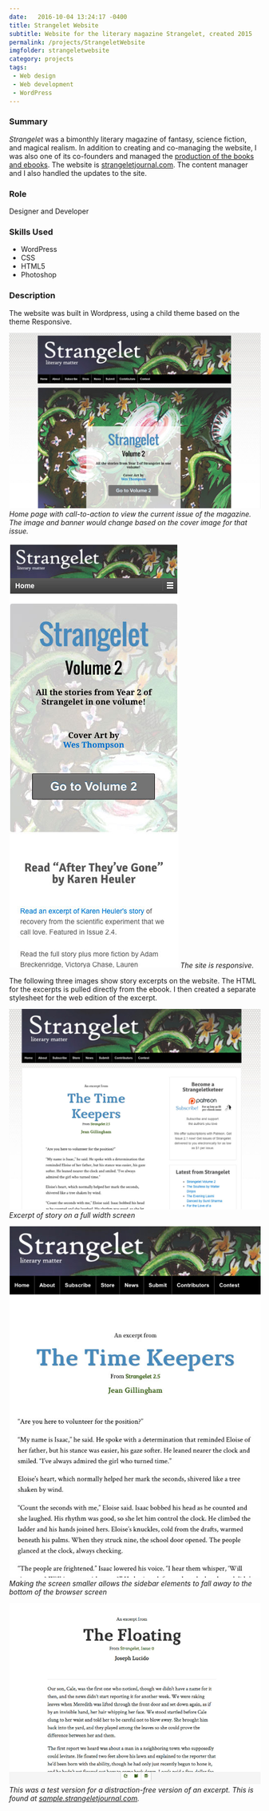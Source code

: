 ```yaml
---
date:   2016-10-04 13:24:17 -0400
title: Strangelet Website
subtitle: Website for the literary magazine Strangelet, created 2015
permalink: /projects/StrangeletWebsite
imgfolder: strangeletwebsite
category: projects
tags: 
 - Web design
 - Web development
 - WordPress
---
```


### Summary

*Strangelet* was a bimonthly literary magazine of fantasy, science fiction, and magical realism. In addition to creating and co-managing the website, I was also one of its co-founders and managed the [production of the books and ebooks](../StrangeletPress). The website is [strangeletjournal.com](http://strangeletjournal.com). The content manager and I also handled the updates to the site.

### Role

Designer and Developer

### Skills Used

- WordPress
- CSS
- HTML5
- Photoshop

### Description

The website was built in Wordpress, using a child theme based on the theme Responsive.

![Home page](../../img/strangeletwebsite/1-splash-page.jpg)
*Home page with call-to-action to view the current issue of the magazine. The image and banner would change based on the cover image for that issue.*

![Mobile version](../../img/strangeletwebsite/2-mobile.jpg)
*The site is responsive.*

The following three images show story excerpts on the website. The HTML for the excerpts is pulled directly from the ebook. I then created a separate stylesheet for the web edition of the excerpt.

![Full width screen version](../../img/strangeletwebsite/3a-article-sidebars.jpg)
*Excerpt of story on a full width screen*

![Resizing screen](../../img/strangeletwebsite/3b-article-narrow.jpg)
*Making the screen smaller allows the sidebar elements to fall away to the bottom of the browser screen*

![Distraction-free version](../../img/strangeletwebsite/3c-article-no-distraction.jpg)
*This was a test version for a distraction-free version of an excerpt. This is found at [sample.strangeletjournal.com](http://sample.strangeletjournal.com).*